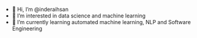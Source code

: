 - 👋 Hi, I’m @inderaihsan
- 👀 I’m interested in data science and machine learning
- 🌱 I’m currently learning automated machine learning, NLP and Software Engineering


<!---
inderaihsan/inderaihsan is a ✨ special ✨ repository because its `README.md` (this file) appears on your GitHub profile.
You can click the Preview link to take a look at your changes.
--->
